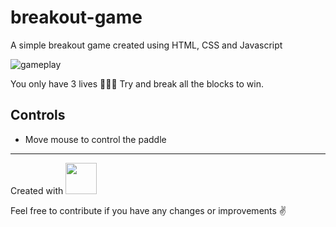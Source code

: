 # breakout-game
A simple breakout game created using HTML, CSS and Javascript

![gameplay](https://user-images.githubusercontent.com/32013268/193729504-6ee48ed9-999c-4444-95c7-b0aaad6a56cb.gif)

You only have 3 lives 💖💖💖
Try and break all the blocks to win.

## Controls
- Move mouse to control the paddle

<hr>

Created with <img src="https://user-images.githubusercontent.com/32013268/193729561-194dea3a-0255-406e-9329-ad5000f1f361.png" height="50px">

Feel free to contribute if you have any changes or improvements ✌️
